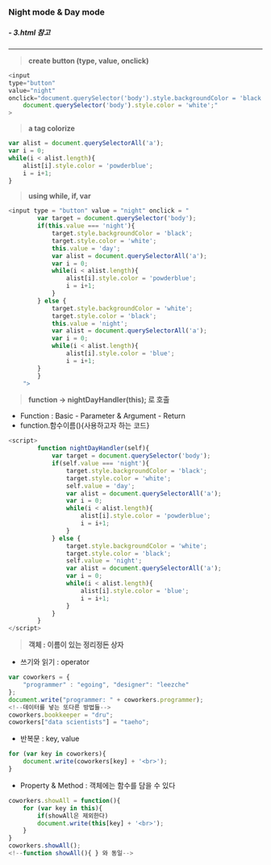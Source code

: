 ### Night mode & Day mode

##### - 3.html 참고

---

> <b>create button (type, value, onclick)</b>

```javascript
<input
type="button"
value="night"
onclick="document.querySelector('body').style.backgroundColor = 'black';
    document.querySelector('body').style.color = 'white';"
>
```

> <b>a tag colorize</b>

```javascript
var alist = document.querySelectorAll('a');
var i = 0;
while(i < alist.length){
    alist[i].style.color = 'powderblue';
    i = i+1;
}
```

> <b>using while, if, var</b>

```javascript
<input type = "button" value = "night" onclick = "
        var target = document.querySelector('body');
        if(this.value === 'night'){
            target.style.backgroundColor = 'black';
            target.style.color = 'white';
            this.value = 'day';
            var alist = document.querySelectorAll('a');
            var i = 0;
            while(i < alist.length){
                alist[i].style.color = 'powderblue';
                i = i+1;
            }
        } else {
            target.style.backgroundColor = 'white';
            target.style.color = 'black';
            this.value = 'night';
            var alist = document.querySelectorAll('a');
            var i = 0;
            while(i < alist.length){
                alist[i].style.color = 'blue';
                i = i+1;
        }
        }
    ">
```

> <b>function -> nightDayHandler(this); 로 호출</b>

- Function : Basic - Parameter & Argument - Return
- function.함수이름(){사용하고자 하는 코드}

```javascript
<script>
        function nightDayHandler(self){
            var target = document.querySelector('body');
            if(self.value === 'night'){
                target.style.backgroundColor = 'black';
                target.style.color = 'white';
                self.value = 'day';
                var alist = document.querySelectorAll('a');
                var i = 0;
                while(i < alist.length){
                    alist[i].style.color = 'powderblue';
                    i = i+1;
                }
            } else {
                target.style.backgroundColor = 'white';
                target.style.color = 'black';
                self.value = 'night';
                var alist = document.querySelectorAll('a');
                var i = 0;
                while(i < alist.length){
                    alist[i].style.color = 'blue';
                    i = i+1;
                }
            }
        }
</script>
```

> <b>객체 : 이름이 있는 정리정돈 상자</b>

- 쓰기와 읽기 : operator</b>

```javascript
var coworkers = {
    "programmer" : "egoing", "designer": "leezche"
};
document.write("programmer: " + coworkers.programmer);
<!--데이터를 넣는 또다른 방법들-->
coworkers.bookkeeper = "dru";
coworkers["data scientists"] = "taeho";
```

- 반복문 : key, value

```javascript
for (var key in coworkers){
    document.write(coworkers[key] + '<br>');
}
```

- Property & Method : 객체에는 함수를 담을 수 있다

```javascript
coworkers.showAll = function(){
    for (var key in this){
        if(showAll은 제외한다)
        document.write(this[key] + '<br>');
    }
}
coworkers.showAll();
<!--function showAll(){ } 와 동일-->
```
